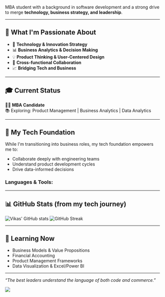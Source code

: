 
MBA student with a background in software development and a strong drive to merge **technology, business strategy, and leadership**.

---

## 🎯 What I'm Passionate About

- 🚀 **Technology & Innovation Strategy**
- 📊 **Business Analytics & Decision Making**
- 💡 **Product Thinking & User-Centered Design**
- 🤝 **Cross-functional Collaboration**
- 📈 **Bridging Tech and Business**

---

## 🎓 Current Status

🧑‍🎓 **MBA Candidate**  
📚 Exploring: Product Management | Business Analytics | Data Analytics  

---

## 🧰 My Tech Foundation

While I'm transitioning into business roles, my tech foundation empowers me to:
- Collaborate deeply with engineering teams
- Understand product development cycles
- Drive data-informed decisions

### Languages & Tools:


---

## 📊 GitHub Stats (from my tech journey)

![Vikas' GitHub stats](https://github-readme-stats.vercel.app/api?username=gitVikas898&show_icons=true&theme=vue-dark)
![GitHub Streak](https://github-readme-streak-stats.herokuapp.com/?user=gitVikas898&theme=vue-dark)

---

## 🧠 Learning Now
- Business Models & Value Propositions  
- Financial Accounting  
- Product Management Frameworks  
- Data Visualization & Excel/Power BI

---

_“The best leaders understand the language of both code and commerce.”_

[![](https://visitcount.itsvg.in/api?id=gitVikas898&icon=0&color=7)](https://visitcount.itsvg.in)
